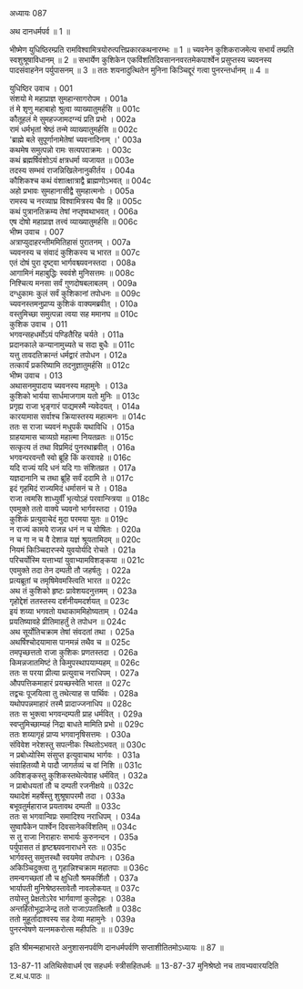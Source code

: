 अध्यायः 087

अथ दानधर्मपर्व ॥ 1 ॥

भीष्मेण युधिष्ठिरम्प्रति रामविश्वामित्रयोरुत्पत्तिप्रकारकथनारम्भः ॥ 1 ॥ च्यवनेन कुशिकराजमेत्य सभार्यं तम्प्रति स्वशुश्रूषाविधानम् ॥ 2 ॥ सभार्येण कुशिकेन एकविंशतिदिवसाननवरतमेकपार्श्वेन प्रसुप्तस्य च्यवनस्य पादसंवाहनेन पर्युपासनम् ॥ 3 ॥ ततः शयनादुत्थितेन मुनिना किञ्चिद्दूरं गत्वा पुनरन्तर्धानम् ॥ 4 ॥

युधिष्ठिर उवाच ।	001  
संशयो मे महाप्राज्ञ सुमहान्सागरोपम ।	001a  
तं मे शृणु महाबाहो श्रुत्वा व्याख्यातुमर्हसि ॥	001c  
कौतूहलं मे सुमहज्जामदग्न्यं प्रति प्रभो ।	002a  
रामं धर्मभृतां श्रेष्ठं तन्मे व्याख्यातुमर्हसि ॥	002c  
\'ब्राह्मे बले सुपूर्णानामेतेषां च्यवनादिनाम् ।\'	003a  
कथमेष समुत्पन्नो रामः सत्यपराक्रमः ।	003c  
कथं ब्रह्मर्षिवंशोऽयं क्षत्रधर्मा व्यजायत ॥	003e  
तदस्य सम्भवं राजन्निखिलेनानुकीर्तय ।	004a  
कौशिकश्च कथं वंशात्क्षात्राद्वै ब्राह्मणोऽभवत् ॥	004c  
अहो प्रभावः सुमहानासीद्वै सुमहात्मनोः ।	005a  
रामस्य च नरव्याघ्र विश्वामित्रस्य चैव हि ॥	005c  
कथं पुत्रानतिक्रम्य तेषां नप्तृष्वथाभवत् ।	006a  
एष दोषो महाप्राज्ञ तत्त्वं व्याख्यातुमर्हसि ॥	006c  
भीष्म उवाच ।	007  
अत्राप्युदाहरन्तीममितिहासं पुरातनम् ।	007a  
च्यवनस्य च संवादं कुशिकस्य च भारत ॥	007c  
एतं दोषं पुरा दृष्ट्वा भार्गवश्च्यवनस्तदा ।	008a  
आगामिनं महाबुद्धिः स्ववंशे मुनिसत्तमः ॥	008c  
निश्चित्य मनसा सर्वं गुणदोषबलाबलम् ।	009a  
दग्धुकामः कुलं सर्वं कुशिकानां तपोधनः ॥	009c  
च्यवनस्तमनुप्राप्य कुशिकं वाक्यमब्रवीत् ।	010a  
वस्तुमिच्छा समुत्पन्ना त्वया सह ममानघ ॥	010c  
कुशिक उवाच ।	011  
भगवन्सहधर्मोऽयं पण्डितैरिह चर्यते ।	011a  
प्रदानकाले कन्यानामुच्यते च सदा बुधैः ॥	011c  
यत्तु तावदतिक्रान्तं धर्मद्वारं तपोधन ।	012a  
तत्कार्यं प्रकरिष्यामि तदनुज्ञातुमर्हसि ॥	012c  
भीष्म उवाच ।	013  
अथासनमुपादाय च्यवनस्य महामुनेः ।	013a  
कुशिको भार्यया सार्धमाजगाम यतो मुनिः ॥	013c  
प्रगृह्य राजा भृङ्गारं पाद्यमस्मै न्यवेदयत् ।	014a  
कारयामास सर्वाश्च क्रियास्तस्य महात्मनः ॥	014c  
ततः स राजा च्यवनं मधुपर्कं यथाविधि ।	015a  
ग्राहयामास चाव्यग्रो महात्मा नियतव्रतः ॥	015c  
सत्कृत्य तं तथा विप्रमिदं पुनरथाब्रवीत् ।	016a  
भगवन्परवन्तौ स्वो ब्रूहि किं करवावहे ॥	016c  
यदि राज्यं यदि धनं यदि गाः संशितव्रत ।	017a  
यज्ञदानानि च तथा ब्रूहि सर्वं ददामि ते ॥	017c  
इदं गृहमिदं राज्यमिदं धर्मासनं च ते ।	018a  
राजा त्वमसि शाध्युर्वीं भृत्योऽहं परवान्स्त्रिया ॥	018c  
एवमुक्ते ततो वाक्ये च्यवनो भार्गवस्तदा ।	019a  
कुशिकं प्रत्युवाचेदं मुदा परमया युतः ॥	019c  
न राज्यं कामये राजन्न धनं न च योषितः ।	020a  
न च गा न च वै देशान्न यज्ञं श्रूयतामिदम् ॥	020c  
नियमं किञ्चिदारप्स्ये युवयोर्यदि रोचते ।	021a  
परिचर्योस्मि यत्ताभ्यां युवाभ्यामविशङ्कया ॥	021c  
एवमुक्ते तदा तेन दम्पती तौ जहर्षतुः ।	022a  
प्रत्यब्रूतां च तमृषिमेवमस्त्विति भारत ॥	022c  
अथ तं कुशिको हृष्टः प्रावेशयदनुत्तमम् ।	023a  
गृहोद्देशं ततस्तस्य दर्शनीयमदर्शयत् ॥	023c  
इयं शय्या भगवतो यथाकाममिहोष्यताम् ।	024a  
प्रयतिष्यावहे प्रीतिमाहर्तुं ते तपोधन ॥	024c  
अथ सूर्योतिचक्राम तेषां संवदतां तथा ।	025a  
अथर्षिश्चोदयामास पानमन्नं तथैव च ॥	025c  
तमपृच्छत्ततो राजा कुशिकः प्रणतस्तदा ।	026a  
किमन्नजातमिष्टं ते किमुपस्थापयाम्यहम् ॥	026c  
ततः स परया प्रीत्या प्रत्युवाच नराधिपम् ।	027a  
औपपत्तिकमाहारं प्रयच्छस्वेति भारत ॥	027c  
तद्वचः पूजयित्वा तु तथेत्याह स पार्थिवः ।	028a  
यथोपपन्नमाहारं तस्मै प्रादाज्जनाधिप ॥	028c  
ततः स भुक्त्वा भगवन्दम्पती प्राह धर्मवित् ।	029a  
स्वप्तुमिच्छाम्यहं निद्रा बाधते मामिति प्रभो ॥	029c  
ततः शय्यागृहं प्राप्य भगवानृषिसत्तमः ।	030a  
संविवेश नरेशस्तु सपत्नीकः स्थितोऽभवत् ॥	030c  
न प्रबोध्योस्मि संसुप्त इत्युवाचाथ भार्गवः ।	031a  
संवाहितव्यौ मे पादौ जागर्तव्यं च वां निशि ॥	031c  
अविशङ्कस्तु कुशिकस्तथेत्येवाह धर्मवित् ।	032a  
न प्राबोधयतां तौ च दम्पती रजनीक्षये ॥	032c  
यथादेशं महर्षेस्तु शुश्रूषापरमौ तदा ।	033a  
बभूवतुर्महाराज प्रयतावथ दम्पती ॥	033c  
ततः स भगवान्विप्रः समादिश्य नराधिपम् ।	034a  
सुष्वापैकेन पार्श्वेन दिवसानेकविंशतिम् ॥	034c  
स तु राजा निराहारः सभार्यः कुरुनन्दन ।	035a  
पर्युपासत तं हृष्टश्च्यवनाराधने रतः ॥	035c  
भार्गवस्तु समुत्तस्थौ स्वयमेव तपोधनः ।	036a  
अकिञ्चिदुक्त्वा तु गृहान्निश्चक्राम महातपाः ॥	036c  
तमन्वगच्छतां तौ च क्षुधितौ श्रमकर्शितौ ।	037a  
भार्यापती मुनिश्रेष्ठस्तावेतौ नावलोकयत् ॥	037c  
तयोस्तु प्रेक्षतोऽरेव भार्गवाणां कुलोद्वहः ।	038a  
अन्तर्हितोभूद्राजेन्द्र ततो राजाऽपतत्क्षितौ ॥	038c  
ततो मुहूर्तादाश्वस्य सह देव्या महामुनेः ।	039a  
पुनरन्वेषणे यत्नमकरोत्स महीपतिः ॥ ॥	039c  

इति श्रीमन्महाभारते अनुशासनपर्वणि दानधर्मपर्वणि सप्ताशीतितमोऽध्यायः ॥ 87 ॥

13-87-11 अतिथिसेवाधर्म एव सहधर्मः स्त्रीसहितधर्मः ॥ 13-87-37 मुनिश्रेष्ठो नच तावभ्यवारयदिति ट.थ.ध.पाठः ॥
